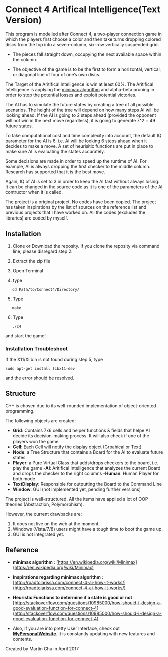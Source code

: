 # Connect 4 Artifical Intelligence(Text Version)

This program is modelled after Connect 4, a two-player connection game in which the players first choose a color and then take turns dropping colored discs from the top into a seven-column, six-row vertically suspended grid.

- The pieces fall straight down, occupying the next available space within the column.

- The objective of the game is to be the first to form a horizontal, vertical, or diagonal line of four of one’s own discs.

The Target of the Aritifical Intelligence is win at least 60%. The Aritifical Intelligence is applying the [minimax algorithm](https://en.wikipedia.org/wiki/Minimax) and alpha-beta pruning in order to stop the potential losses and exploit potential victories.

The AI has to simulate the future states by creating a tree of all possible scenarios. The height of the tree will depend on how many steps AI will be looking ahead. If the AI is going to 2 steps ahead (provided the opponent will not win in the next move regardless), it is going to generate 7^2 = 49 future states.

To take computational cost and time complexity into account, the default IQ parameter for the AI is 6. i.e. AI will be looking 6 steps ahead when it decides to make a move. A set of heurisitic functions are put in place to make sure AI is evaluating the states accurately.

Some decisions are made in order to speed up the runtime of AI. For example, AI is always dropping the first checker to the middle column. Research has supported that it is the best move.

Again, IQ of AI is set to 3 in order to keep the AI fast without always losing. It can be changed in the source code as it is one of the parameters of the AI contructor when it is called.

The project is a original project. No codes have been copied. The project has taken inspirations by the list of sources on the reference list and previous projects that I have worked on. All the codes (excludes the libraries) are coded by myself.

## Installation

1. Clone or Download the reposity. If you clone the reposity via command line, please disregard step 2.

2. Extract the zip file

3. Open Terminal

4. type
```
   cd Path/to/Connect4/Directory/
```

5. Type
```
   make
```

6. Type
```
   ./c4
```
   and start the game!

### Installation Troubleshoot
If the X11/Xlib.h is not found during step 5, type
```
sudo apt-get install libx11-dev
```
and the error should be resolved.


## Structure

C++ is chosen due to its well-rounded implementation of object-oriented programming.

The following objects are created:
- __Grid__: Contains 7x6 cells and helper functions & fields that helpe AI decide its decision-making process. It will also check if one of the players won the game
- __Cell__: Each Cell will notify the display object (Grpahical or Text)
- __Node__: a Tree Structure that contains a Board for the AI to evaluate future states
- __Player__: a Pure Virtual Class that adds/drops checkers to the board, i.e. play the game
  -__AI__: Aritifical Intelligence that analyzes the current Board and drops the checker to the right columns
  -__Human__: Human Player for both mode
- __TextDisplay__: Responsible for outputting the Board to the Command Line
- __Window__: GUI (not implemented yet, pending further versions)

The project is well-structured. All the items have applied a lot of OOP theories (Abstraction, Polymorphism).

However, the current drawbacks are:

1. It does not live on the web at the moment.
2. Windows (Vista/7/8) users might have a tough time to boot the game up.
3. GUI is not integrated yet.

## Reference
- __minimax algorithm__ : [https://en.wikipedia.org/wiki/Minimax](https://en.wikipedia.org/wiki/Minimax)

- __Inspirations regarding minimax algorithm__ : [http://roadtolarissa.com/connect-4-ai-how-it-works/](http://roadtolarissa.com/connect-4-ai-how-it-works/)

- __Heuristic Functions to determine if a state is good or not__ : [http://stackoverflow.com/questions/10985000/how-should-i-design-a-good-evaluation-function-for-connect-4](http://stackoverflow.com/questions/10985000/how-should-i-design-a-good-evaluation-function-for-connect-4)

- Also, if you are into pretty User Interface, check out [__MyPersonalWebsite__](martinchu.xyz). It is constantly updating with new features and contents.

Created by Martin Chu in April 2017
